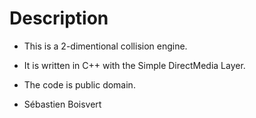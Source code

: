 # Description

- This is a 2-dimentional collision engine.
- It is written in C++ with the Simple DirectMedia Layer.
- The code is public domain.

- Sébastien Boisvert
